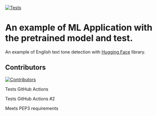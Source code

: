 [![Tests](https://github.com/tokarevsas31/ml_fastapi_tests/actions/workflows/python-app.yml/badge.svg)](https://github.com/tokarevsas31/ml_fastapi_tests/actions/workflows/python-app.yml)

# An example of ML Application with the pretrained model and test.

An example of English text tone detection with [Hugging Face](https://huggingface.co/) library.

## Contributors
[![Contributors](https://contrib.rocks/image?repo=kcherenkovv/ml_fastapi_tests)](https://github.com/kcherenkovv/ml_fastapi_tests/graphs/contributors)

Tests GitHub Actions

Tests GitHub Actions #2

Meets PEP3 requirements

